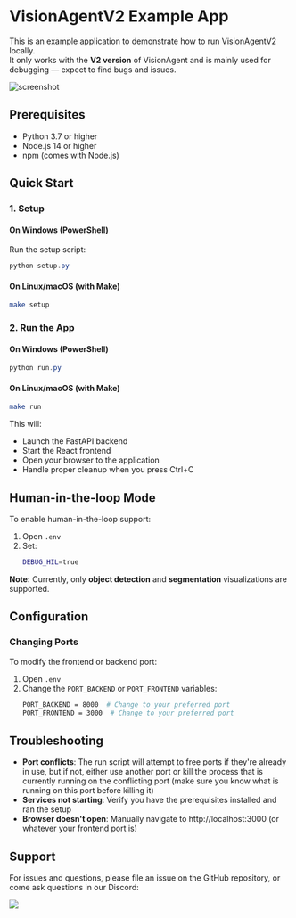 # VisionAgentV2 Example App

This is an example application to demonstrate how to run VisionAgentV2 locally.  
It only works with the **V2 version** of VisionAgent and is mainly used for debugging — expect to find bugs and issues.

![screenshot](https://github.com/landing-ai/vision-agent/blob/main/assets/screenshot.png?raw=true)

## Prerequisites

- Python 3.7 or higher
- Node.js 14 or higher
- npm (comes with Node.js)

## Quick Start

### 1. Setup

#### On Windows (PowerShell)

Run the setup script:

```powershell
python setup.py
```

#### On Linux/macOS (with Make)

```bash
make setup
```

### 2. Run the App

#### On Windows (PowerShell)

```powershell
python run.py
```

#### On Linux/macOS (with Make)

```bash
make run
```

This will:
- Launch the FastAPI backend
- Start the React frontend
- Open your browser to the application
- Handle proper cleanup when you press Ctrl+C

## Human-in-the-loop Mode

To enable human-in-the-loop support:

1. Open `.env`
2. Set:
   ```bash
   DEBUG_HIL=true
   ```

**Note:** Currently, only **object detection** and **segmentation** visualizations are supported.

## Configuration

### Changing Ports

To modify the frontend or backend port:

1. Open `.env`
2. Change the `PORT_BACKEND` or `PORT_FRONTEND` variables:
   ```bash
   PORT_BACKEND = 8000  # Change to your preferred port
   PORT_FRONTEND = 3000  # Change to your preferred port
   ```

## Troubleshooting

- **Port conflicts**: The run script will attempt to free ports if they're already in use, but if not, either use another port or kill the process that is currently running on the conflicting port (make sure you know what is running on this port before killing it)
- **Services not starting**: Verify you have the prerequisites installed and ran the setup
- **Browser doesn't open**: Manually navigate to http://localhost:3000 (or whatever your frontend port is)

## Support

For issues and questions, please file an issue on the GitHub repository, or come ask questions in our Discord: 

[![](https://dcbadge.vercel.app/api/server/wPdN8RCYew?compact=true&style=flat)](https://discord.gg/wPdN8RCYew)
